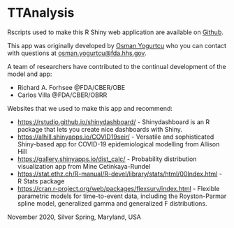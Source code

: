 # TTAnalysis

Rscripts used to make this R Shiny web application are available on [Github](https://github.com/ONYLAB/TTAnalysis).

This app was originally developed by [Osman Yogurtcu](https://github.com/ONYLAB) who you can contact with questions at <osman.yogurtcu@fda.hhs.gov>. 

A team of researchers have contributed to the continual development of the model and app:

* Richard A. Forhsee @FDA/CBER/OBE 
* Carlos Villa @FDA/CBER/OBRR

Websites that we used to make this app and recommend:

* https://rstudio.github.io/shinydashboard/ - Shinydashboard is an R package that lets you create nice dashboards with Shiny.
* https://alhill.shinyapps.io/COVID19seir/ - Versatile and sophisticated Shiny-based app for COVID-19 epidemiological modelling from Allison Hill
* https://gallery.shinyapps.io/dist_calc/ - Probability distribution visualization app from Mine Cetinkaya-Rundel
* https://stat.ethz.ch/R-manual/R-devel/library/stats/html/00Index.html - R Stats package
* https://cran.r-project.org/web/packages/flexsurv/index.html - Flexible parametric models for time-to-event data, including the Royston-Parmar spline model, generalized gamma and generalized F distributions.

November 2020, Silver Spring, Maryland, USA
